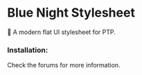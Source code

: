 # Blue Night Stylesheet
🌃 A modern flat UI stylesheet for PTP.

### Installation:
Check the forums for more information.
